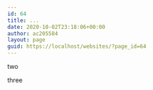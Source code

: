 ```yaml
---
id: 64
title: ...
date: 2020-10-02T23:18:06+00:00
author: ac205584
layout: page
guid: https://localhost/websites/?page_id=64
---
```

two

three